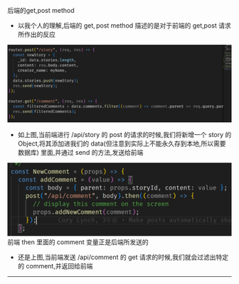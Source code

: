 $\text{后端的get,post method}$

- 以我个人的理解,后端的 $\text{get},\text{post method}$ 描述的是对于前端的 $\text{get,post}$ 请求所作出的反应

![](2023-02-12-20-27-30.png)

- 如上图,当前端进行 $\text{/api/story}$ 的 $\text{post}$ 的请求的时候,我们将新增一个 story 的 Object,将其添加进我们的 data(但注意到实际上不能永久存到本地,所以需要数据库) 里面,并通过 $\text{send}$ 的方法,发送给前端

![](2023-02-12-20-29-23.png)
前端 $\text{then}$ 里面的 $\text{comment}$ 变量正是后端所发送的

- 还是上图,当前端发送 $\text{/api/comment}$ 的 $\text{get}$ 请求的时候,我们就会过滤出特定的 $\text{comment}$,并返回给前端

---
